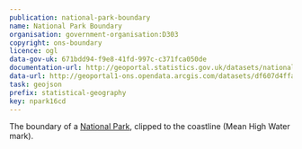 ```yaml
---
publication: national-park-boundary
name: National Park Boundary
organisation: government-organisation:D303
copyright: ons-boundary
licence: ogl
data-gov-uk: 671bdd94-f9e8-41fd-997c-c371fca050de
documentation-url: http://geoportal.statistics.gov.uk/datasets/national-parks-august-2016-full-extent-boundaries-in-great-britain
data-url: http://geoportal1-ons.opendata.arcgis.com/datasets/df607d4ffa124cdca8317e3e63d45d78_1.geojson
task: geojson
prefix: statistical-geography
key: npark16cd
---
```


The boundary of a [National Park](term/national-park), clipped to the coastline (Mean High Water mark).
